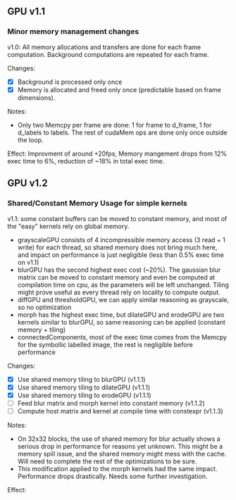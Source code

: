 ## GPU v1.1
### Minor memory management changes
v1.0: All memory allocations and transfers are done for each frame computation. Background computations are repeated for each frame.

Changes:
- [x] Background is processed only once
- [x] Memory is allocated and freed only once (predictable based on frame dimensions).

Notes:
- Only two Memcpy per frame are done: 1 for frame to d_frame, 1 for d_labels to labels. The rest of cudaMem ops are done only once outside the loop.

Effect:
Improvment of around +20fps, Memory mangement drops from 12% exec time to 6%, reduction of ~18% in total exec time.

## GPU v1.2
### Shared/Constant Memory Usage for simple kernels
v1.1: some constant buffers can be moved to constant memory, and most of the "easy" kernels rely on global memory.
- grayscaleGPU consists of 4 incompressible memory access (3 read + 1 write) for each thread, so shared memory does not bring much here, and impact on performance is just negligible (less than 0.5% exec time on v1.1)
- blurGPU has the second highest exec cost (~20%). The gaussian blur matrix can be moved to constant memory and even be computed at compilation time on cpu, as the parameters will be left unchanged. Tiling might prove useful as every thread rely on locality to compute output.
- diffGPU and thresholdGPU, we can apply similar reasoning as grayscale, so no optimization
- morph has the highest exec time, but dilateGPU and erodeGPU are two kernels similar to blurGPU, so same reasoning can be applied (constant memory + tiling)
- connectedComponents, most of the exec time comes from the Memcpy for the symbollic labelled image, the rest is negligible before performance

Changes:
- [x] Use shared memory tiling to blurGPU (v1.1.1)
- [x] Use shared memory tiling to dilateGPU (v1.1.1)
- [x] Use shared memory tiling to erodeGPU (v1.1.1)
- [ ] Feed blur matrix and morph kernel into constant memory (v1.1.2)
- [ ] Compute host matrix and kernel at compile time with constexpr (v1.1.3)

Notes:
- On 32x32 blocks, the use of shared memory for blur actually shows a serious drop in performance for reasons yet unknown. This might be a memory spill issue, and the shared memory might mess with the cache. Will need to complete the rest of the optimizations to be sure.
- This modification applied to the morph kernels had the same impact. Performance drops drastically. Needs some further investigation.

Effect: